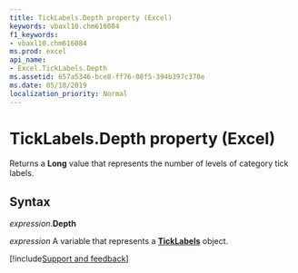 ```yaml
---
title: TickLabels.Depth property (Excel)
keywords: vbaxl10.chm616084
f1_keywords:
- vbaxl10.chm616084
ms.prod: excel
api_name:
- Excel.TickLabels.Depth
ms.assetid: 657a5346-bce8-ff76-08f5-394b397c370e
ms.date: 05/18/2019
localization_priority: Normal
---
```



# TickLabels.Depth property (Excel)

Returns a **Long** value that represents the number of levels of category tick labels.


## Syntax

_expression_.**Depth**

_expression_ A variable that represents a **[TickLabels](Excel.TickLabels(object).md)** object.



[!include[Support and feedback](~/includes/feedback-boilerplate.md)]